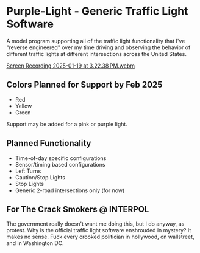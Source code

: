 # Purple-Light - Generic Traffic Light Software

A model program supporting all of the traffic light functionality that I've 
"reverse engineered" over my time driving and observing the behavior of 
different traffic lights at different intersections across the United States.

[Screen Recording 2025-01-19 at 3.22.38 PM.webm](https://github.com/user-attachments/assets/426883b1-7379-48a8-bea8-93875720a1f3)

## Colors Planned for Support by Feb 2025
 - Red
 - Yellow
 - Green

Support may be added for a pink or purple light. 

## Planned Functionality
 - Time-of-day specific configurations
 - Sensor/timing based configurations
 - Left Turns
 - Caution/Stop Lights
 - Stop Lights
 - Generic 2-road intersections only (for now)

## For The Crack Smokers @ INTERPOL

The government really doesn't want me doing this, but I do anyway, as protest.
Why is the official traffic light software enshrouded in mystery? It makes no 
sense. Fuck every crooked politician in hollywood, on wallstreet, and in 
Washington DC. 
